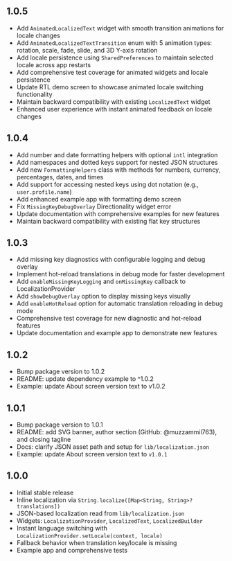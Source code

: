 ## 1.0.5

- Add `AnimatedLocalizedText` widget with smooth transition animations for locale changes
- Add `AnimatedLocalizedTextTransition` enum with 5 animation types: rotation, scale, fade, slide, and 3D Y-axis rotation
- Add locale persistence using `SharedPreferences` to maintain selected locale across app restarts
- Add comprehensive test coverage for animated widgets and locale persistence
- Update RTL demo screen to showcase animated locale switching functionality
- Maintain backward compatibility with existing `LocalizedText` widget
- Enhanced user experience with instant animated feedback on locale changes

## 1.0.4

- Add number and date formatting helpers with optional `intl` integration
- Add namespaces and dotted keys support for nested JSON structures
- Add new `FormattingHelpers` class with methods for numbers, currency, percentages, dates, and times
- Add support for accessing nested keys using dot notation (e.g., `user.profile.name`)
- Add enhanced example app with formatting demo screen
- Fix `MissingKeyDebugOverlay` Directionality widget error
- Update documentation with comprehensive examples for new features
- Maintain backward compatibility with existing flat key structures

## 1.0.3

- Add missing key diagnostics with configurable logging and debug overlay
- Implement hot-reload translations in debug mode for faster development
- Add `enableMissingKeyLogging` and `onMissingKey` callback to LocalizationProvider
- Add `showDebugOverlay` option to display missing keys visually
- Add `enableHotReload` option for automatic translation reloading in debug mode
- Comprehensive test coverage for new diagnostic and hot-reload features
- Update documentation and example app to demonstrate new features

## 1.0.2

- Bump package version to 1.0.2
- README: update dependency example to ^1.0.2
- Example: update About screen version text to v1.0.2

## 1.0.1

- Bump package version to 1.0.1
- README: add SVG banner, author section (GitHub: @muzzammil763), and closing tagline
- Docs: clarify JSON asset path and setup for `lib/localization.json`
- Example: update About screen version text to `v1.0.1`

## 1.0.0

- Initial stable release
- Inline localization via `String.localize([Map<String, String>? translations])`
- JSON-based localization read from `lib/localization.json`
- Widgets: `LocalizationProvider`, `LocalizedText`, `LocalizedBuilder`
- Instant language switching with `LocalizationProvider.setLocale(context, locale)`
- Fallback behavior when translation key/locale is missing
- Example app and comprehensive tests
